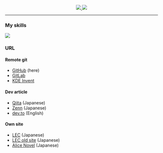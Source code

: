 <a href="https://github.com/Lemon73-Computing?tab=repositories">
  <p align="center">
    <img src="https://github-readme-stats.vercel.app/api?username=Lemon73-Computing&count_private=true&theme=shadow_blue&show_icons=true&rank_icon=github" />
    <img src="https://github-readme-stats.vercel.app/api/top-langs/?username=Lemon73-Computing&count_private=true&theme=shadow_blue&layout=compact" />
  </p>
</a>

---
### My skills
<a href="https://github.com/Lemon73-Computing?tab=repositories">
  <img src="https://skillicons.dev/icons?i=blender,bootstrap,cs,css,devto,discord,dotnet,firebase,git,github,githubactions,gitlab,html,linux,md,mastodon,misskey,unity,vim,visualstudio,vscode,wasm&perline=10" />
</a>

### URL
#### Remote git
- [GitHub](https://github.com/Lemon73-Computing) (here)
- [GitLab](https://gitlab.com/lemon73)
- [KDE Invent](https://invent.kde.org/futurelemon)

#### Dev article
- [Qiita](https://qiita.com/Lemon73) (Japanese)
- [Zenn](https://zenn.dev/lemon73) (Japanese)
- [dev.to](https://dev.to/lemon73) (English)

#### Own site
- [LEC](https://lemon73.gitlab.io) (Japanese)
- [LEC old site](https://lemon73-computing.github.io/LEC-MainSite/) (Japanese)
- [Alice Novel](https://alicenovel.web.app) (Japanese)
